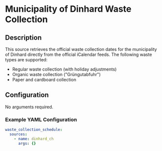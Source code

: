 # Municipality of Dinhard Waste Collection

## Description
This source retrieves the official waste collection dates for the municipality of Dinhard directly from the official iCalendar feeds.
The following waste types are supported:

- Regular waste collection (with holiday adjustments)
- Organic waste collection ("Grüngutabfuhr")
- Paper and cardboard collection

## Configuration
No arguments required.

### Example YAML Configuration
```yaml
waste_collection_schedule:
  sources:
    - name: dinhard_ch
      args: {}
```